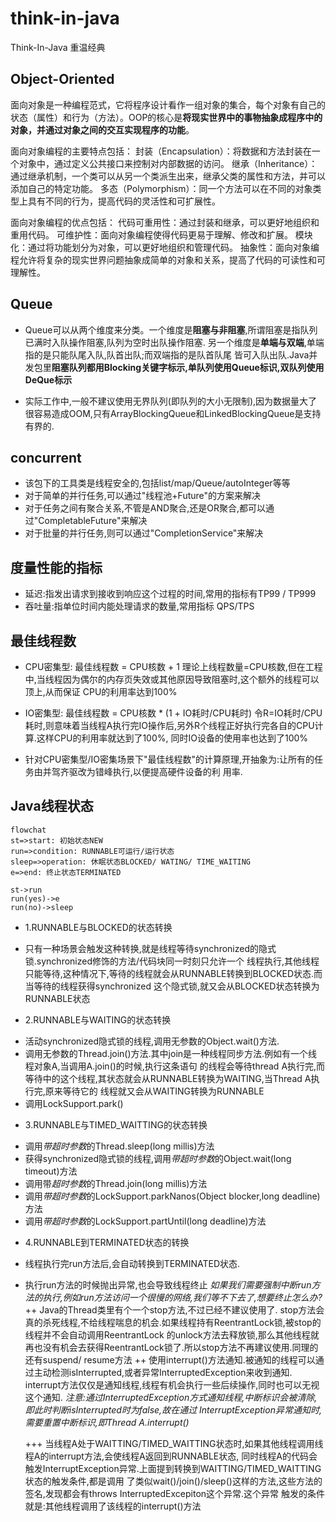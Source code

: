 # think-in-java
Think-In-Java 重温经典

## Object-Oriented 
面向对象是一种编程范式，它将程序设计看作一组对象的集合，每个对象有自己的状态（属性）和行为（方法）。OOP的核心是**将现实世界中的事物抽象成程序中的对象，并通过对象之间的交互实现程序的功能**。

面向对象编程的主要特点包括：
封装（Encapsulation）：将数据和方法封装在一个对象中，通过定义公共接口来控制对内部数据的访问。
继承（Inheritance）：通过继承机制，一个类可以从另一个类派生出来，继承父类的属性和方法，并可以添加自己的特定功能。
多态（Polymorphism）：同一个方法可以在不同的对象类型上具有不同的行为，提高代码的灵活性和可扩展性。

面向对象编程的优点包括：
代码可重用性：通过封装和继承，可以更好地组织和重用代码。
可维护性：面向对象编程使得代码更易于理解、修改和扩展。
模块化：通过将功能划分为对象，可以更好地组织和管理代码。
抽象性：面向对象编程允许将复杂的现实世界问题抽象成简单的对象和关系，提高了代码的可读性和可理解性。

## Queue
- Queue可以从两个维度来分类。一个维度是**阻塞与非阻塞**,所谓阻塞是指队列已满时入队操作阻塞,队列为空时出队操作阻塞.
另一个维度是**单端与双端**,单端指的是只能队尾入队,队首出队;而双端指的是队首队尾
皆可入队出队.Java并发包里**阻塞队列都用Blocking关键字标示,单队列使用Queue标识,双队列使用DeQue标示**

- 实际工作中,一般不建议使用无界队列(即队列的大小无限制),因为数据量大了很容易造成OOM,只有ArrayBlockingQueue和LinkedBlockingQueue是支持有界的.

## concurrent
- 该包下的工具类是线程安全的,包括list/map/Queue/autoInteger等等
- 对于简单的并行任务,可以通过"线程池+Future"的方案来解决
- 对于任务之间有聚合关系,不管是AND聚合,还是OR聚合,都可以通过"CompletableFuture"来解决
- 对于批量的并行任务,则可以通过"CompletionService"来解决


## 度量性能的指标
- 延迟:指发出请求到接收到响应这个过程的时间,常用的指标有TP99 / TP999
- 吞吐量:指单位时间内能处理请求的数量,常用指标 QPS/TPS

## 最佳线程数
- CPU密集型: 最佳线程数 = CPU核数 + 1
  理论上线程数量=CPU核数,但在工程中,当线程因为偶尔的内存页失效或其他原因导致阻塞时,这个额外的线程可以顶上,从而保证
  CPU的利用率达到100%
  
- IO密集型:  最佳线程数 = CPU核数 * (1 + IO耗时/CPU耗时)
  令R=IO耗时/CPU耗时,则意味着当线程A执行完IO操作后,另外R个线程正好执行完各自的CPU计算.这样CPU的利用率就达到了100%,
  同时IO设备的使用率也达到了100%
  
- 针对CPU密集型/IO密集场景下"最佳线程数"的计算原理,开抽象为:让所有的任务由并驾齐驱改为错峰执行,以便提高硬件设备的利
  用率.
  
## Java线程状态

```mermaid
flowchat
st=>start: 初始状态NEW
run=>condition: RUNNABLE可运行/运行状态
sleep=>operation: 休眠状态BLOCKED/ WATING/ TIME_WAITING
e=>end: 终止状态TERMINATED

st->run
run(yes)->e
run(no)->sleep
```

- 1.RUNNABLE与BLOCKED的状态转换
 + 只有一种场景会触发这种转换,就是线程等待synchronized的隐式锁.synchronized修饰的方法/代码块同一时刻只允许一个
   线程执行,其他线程只能等待,这种情况下,等待的线程就会从RUNNABLE转换到BLOCKED状态.而当等待的线程获得synchronized
   这个隐式锁,就又会从BLOCKED状态转换为RUNNABLE状态
- 2.RUNNABLE与WAITING的状态转换
 + 活动synchronized隐式锁的线程,调用无参数的Object.wait()方法.
 + 调用无参数的Thread.join()方法.其中join是一种线程同步方法.例如有一个线程对象A,当调用A.join()的时候,执行这条语句
   的线程会等待thread A执行完,而等待中的这个线程,其状态就会从RUNNABLE转换为WAITING,当Thread A执行完,原来等待它的
   线程就又会从WAITING转换为RUNNABLE
 + 调用LockSupport.park()
- 3.RUNNABLE与TIMED_WAITTING的状态转换
 + 调用*带超时参数*的Thread.sleep(long millis)方法
 + 获得synchronized隐式锁的线程,调用*带超时参数*的Object.wait(long timeout)方法
 + 调用带*超时参数*的Thread.join(long millis)方法
 + 调用*带超时参数*的LockSupport.parkNanos(Object blocker,long deadline)方法
 + 调用*带超时参数*的LockSupport.partUntil(long deadline)方法
- 4.RUNNABLE到TERMINATED状态的转换
 + 线程执行完run方法后,会自动转换到TERMINATED状态.
 + 执行run方法的时候抛出异常,也会导致线程终止
 *如果我们需要强制中断run方法的执行,例如run方法访问一个很慢的网络,我们等不下去了,想要终止怎么办?*
 ++ Java的Thread类里有个一个stop方法,不过已经不建议使用了.
    stop方法会真的杀死线程,不给线程喘息的机会.如果线程持有ReentrantLock锁,被stop的线程并不会自动调用ReentrantLock
    的unlock方法去释放锁,那么其他线程就再也没有机会去获得ReentrantLock锁了.所以stop方法不再建议使用.同理的还有suspend/
    resume方法
 ++ 使用interrupt()方法通知.被通知的线程可以通过主动检测isInterrupted,或者异常InterruptedException来收到通知.
    interrupt方法仅仅是通知线程,线程有机会执行一些后续操作,同时也可以无视这个通知.
    *注意:通过InterruptedException方式通知线程,中断标识会被清除,即此时判断isInterrupted时为false,故在通过
    InterruptException异常通知时,需要重置中断标识,即Thread A.interrupt()*
    
    +++ 当线程A处于WAITTING/TIMED_WAITTING状态时,如果其他线程调用线程A的interrupt方法,会使线程A返回到RUNNABLE状态,
        同时线程A的代码会触发InterruptException异常.上面提到转换到WAITTING/TIMED_WAITTING状态的触发条件,都是调用
        了类似wait()/join()/sleep()这样的方法,这些方法的签名,发现都会有throws InterruptedExcepiton这个异常.这个异常
        触发的条件就是:其他线程调用了该线程的interrupt()方法
